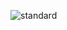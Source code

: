 
![standard](https://github.com/14Codes/14Codes/assets/147854889/4866cbc8-d4fa-4173-9b10-f9991f532ca5)



